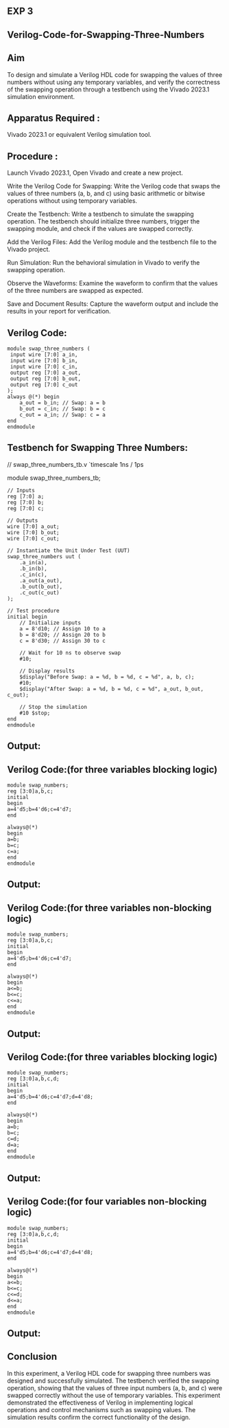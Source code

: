 ## EXP 3
##             Verilog-Code-for-Swapping-Three-Numbers
## Aim 
To design and simulate a Verilog HDL code for swapping the values of three numbers without using any temporary variables, and verify the correctness of the swapping operation through a testbench using the Vivado 2023.1 simulation environment.

## Apparatus Required :
Vivado 2023.1 or equivalent Verilog simulation tool.

## Procedure :
Launch Vivado 2023.1,
Open Vivado and create a new project.

Write the Verilog Code for Swapping:
Write the Verilog code that swaps the values of three numbers (a, b, and c) using basic arithmetic or bitwise operations without using temporary variables.

Create the Testbench:
Write a testbench to simulate the swapping operation. The testbench should initialize three numbers, trigger the swapping module, and check if the values are swapped correctly.

Add the Verilog Files:
Add the Verilog module and the testbench file to the Vivado project.

Run Simulation:
Run the behavioral simulation in Vivado to verify the swapping operation.

Observe the Waveforms:
Examine the waveform to confirm that the values of the three numbers are swapped as expected.

Save and Document Results:
Capture the waveform output and include the results in your report for verification.

## Verilog Code:
    module swap_three_numbers (
     input wire [7:0] a_in,
     input wire [7:0] b_in,
     input wire [7:0] c_in,
     output reg [7:0] a_out,
     output reg [7:0] b_out,
     output reg [7:0] c_out
    );
    always @(*) begin
        a_out = b_in; // Swap: a = b
        b_out = c_in; // Swap: b = c
        c_out = a_in; // Swap: c = a
    end
    endmodule

## Testbench for Swapping Three Numbers:

// swap_three_numbers_tb.v
`timescale 1ns / 1ps

module swap_three_numbers_tb;

    // Inputs
    reg [7:0] a;
    reg [7:0] b;
    reg [7:0] c;

    // Outputs
    wire [7:0] a_out;
    wire [7:0] b_out;
    wire [7:0] c_out;

    // Instantiate the Unit Under Test (UUT)
    swap_three_numbers uut (
        .a_in(a),
        .b_in(b),
        .c_in(c),
        .a_out(a_out),
        .b_out(b_out),
        .c_out(c_out)
    );

    // Test procedure
    initial begin
        // Initialize inputs
        a = 8'd10; // Assign 10 to a
        b = 8'd20; // Assign 20 to b
        c = 8'd30; // Assign 30 to c

        // Wait for 10 ns to observe swap
        #10;

        // Display results
        $display("Before Swap: a = %d, b = %d, c = %d", a, b, c);
        #10;
        $display("After Swap: a = %d, b = %d, c = %d", a_out, b_out, c_out);
        
        // Stop the simulation
        #10 $stop;
    end
    endmodule

## Output:


## Verilog Code:(for three variables blocking logic)

    module swap_numbers;
    reg [3:0]a,b,c;
    initial 
    begin 
    a=4'd5;b=4'd6;c=4'd7;
    end
    
    always@(*)
    begin 
    a=b;
    b=c;
    c=a;
    end
    endmodule

## Output:


## Verilog Code:(for three variables non-blocking logic)

    module swap_numbers;
    reg [3:0]a,b,c;
    initial 
    begin 
    a=4'd5;b=4'd6;c=4'd7;
    end

    always@(*)
    begin
    a<=b;
    b<=c;
    c<=a;
    end
    endmodule

## Output:   

## Verilog Code:(for three variables blocking logic)

    module swap_numbers;
    reg [3:0]a,b,c,d;
    initial 
    begin 
    a=4'd5;b=4'd6;c=4'd7;d=4'd8;
    end
    
    always@(*)
    begin 
    a=b;
    b=c;
    c=d;
    d=a;
    end
    endmodule

## Output:


## Verilog Code:(for four variables non-blocking logic)

    module swap_numbers;
    reg [3:0]a,b,c,d;
    initial 
    begin 
    a=4'd5;b=4'd6;c=4'd7;d=4'd8;
    end
    
    always@(*)
    begin 
    a<=b;
    b<=c;
    c<=d;
    d<=a;
    end
    endmodule

## Output:  

## Conclusion
In this experiment, a Verilog HDL code for swapping three numbers was designed and successfully simulated. The testbench verified the swapping operation, showing that the values of three input numbers (a, b, and c) were swapped correctly without the use of temporary variables. This experiment demonstrated the effectiveness of Verilog in implementing logical operations and control mechanisms such as swapping values. The simulation results confirm the correct functionality of the design.
